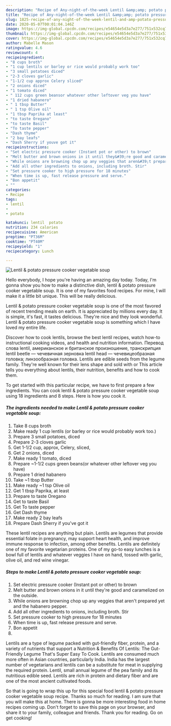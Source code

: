 ```yaml
---
description: "Recipe of Any-night-of-the-week Lentil &amp;amp; potato pressure cooker vegetable soup"
title: "Recipe of Any-night-of-the-week Lentil &amp;amp; potato pressure cooker vegetable soup"
slug: 1825-recipe-of-any-night-of-the-week-lentil-and-amp-potato-pressure-cooker-vegetable-soup
date: 2020-05-07T00:01:04.146Z
image: https://img-global.cpcdn.com/recipes/e54654e5d3a7e277/751x532cq70/lentil-potato-pressure-cooker-vegetable-soup-recipe-main-photo.jpg
thumbnail: https://img-global.cpcdn.com/recipes/e54654e5d3a7e277/751x532cq70/lentil-potato-pressure-cooker-vegetable-soup-recipe-main-photo.jpg
cover: https://img-global.cpcdn.com/recipes/e54654e5d3a7e277/751x532cq70/lentil-potato-pressure-cooker-vegetable-soup-recipe-main-photo.jpg
author: Mabelle Mason
ratingvalue: 4.6
reviewcount: 4
recipeingredient:
- "8 cups broth"
- "1 cup lentils or barley or rice would probably work too"
- "3 small potatoes diced"
- "2-3 cloves garlic"
- "1-1/2 cup approx Celery sliced"
- "2 onions diced"
- "1 tomato diced"
- " 112 cups green beansor whatever other leftover veg you have"
- "1 dried habanero"
- " 1 tbsp Butter"
- " 1 tsp Olive oil"
- "1 tbsp Paprika at least"
- "to taste Oregano"
- "to taste Basil"
- "To taste pepper"
- "Dash thyme"
- "2 bay leafs"
- "Dash Sherry if youve got it"
recipeinstructions:
- "Set electric pressure cooker (Instant pot or other) to brown"
- "Melt butter and brown onions in it until they&#39;re good and caramelized on the outside."
- "While onions are browning chop up any veggies that aren&#39;t prepared yet and the habanero pepper."
- "Add all other ingredients to onions, including broth. Stir"
- "Set pressure cooker to high pressure for 18 minutes"
- "When time is up, fast release pressure and serve."
- "Bon appetit"
- ""
categories:
- Recipe
tags:
- lentil
- 
- potato

katakunci: lentil  potato 
nutrition: 234 calories
recipecuisine: American
preptime: "PT36M"
cooktime: "PT40M"
recipeyield: "1"
recipecategory: Lunch

---
```



![Lentil &amp; potato pressure cooker vegetable soup](https://img-global.cpcdn.com/recipes/e54654e5d3a7e277/751x532cq70/lentil-potato-pressure-cooker-vegetable-soup-recipe-main-photo.jpg)

Hello everybody, I hope you're having an amazing day today. Today, I'm gonna show you how to make a distinctive dish, lentil &amp; potato pressure cooker vegetable soup. It is one of my favorites food recipes. For mine, I will make it a little bit unique. This will be really delicious.

Lentil &amp; potato pressure cooker vegetable soup is one of the most favored of recent trending meals on earth. It is appreciated by millions every day. It is simple, it's fast, it tastes delicious. They're nice and they look wonderful. Lentil &amp; potato pressure cooker vegetable soup is something which I have loved my entire life.

Discover how to cook lentils, browse the best lentil recipes, watch how-to instructional cooking videos, and health and nutrition information. Перевод слова lentil, американское и британское произношение, транскрипция lentil beetle — чечевичная зерновка lentil head — чечевицеобразная головка; линзообразная головка. Lentils are edible seeds from the legume family. They&#39;re well known for their lens shape and sold with or This article tells you everything about lentils, their nutrition, benefits and how to cook them.


To get started with this particular recipe, we have to first prepare a few ingredients. You can cook lentil &amp; potato pressure cooker vegetable soup using 18 ingredients and 8 steps. Here is how you cook it.

<!--inarticleads1-->

##### The ingredients needed to make Lentil &amp; potato pressure cooker vegetable soup:

1. Take 8 cups broth
1. Make ready 1 cup lentils (or barley or rice would probably work too.)
1. Prepare 3 small potatoes, diced
1. Prepare 2-3 cloves garlic
1. Get 1-1/2 cup, approx, Celery, sliced,
1. Get 2 onions, diced
1. Make ready 1 tomato, diced
1. Prepare  ~1-1/2 cups green beans(or whatever other leftover veg you have)
1. Prepare 1 dried habanero
1. Take  ~1 tbsp Butter
1. Make ready  ~1 tsp Olive oil
1. Get 1 tbsp Paprika, at least
1. Prepare to taste Oregano
1. Get to taste Basil
1. Get To taste pepper
1. Get Dash thyme
1. Make ready 2 bay leafs
1. Prepare Dash Sherry if you&#39;ve got it


These lentil recipes are anything but plain. Lentils are legumes that provide essential folate in pregnancy, may support heart health, and improve immune response to infection, among other benefits. Lentils are definitely one of my favorite vegetarian proteins. One of my go-to easy lunches is a bowl full of lentils and whatever veggies I have on hand, tossed with garlic, olive oil, and red wine vinegar. 

<!--inarticleads2-->

##### Steps to make Lentil &amp; potato pressure cooker vegetable soup:

1. Set electric pressure cooker (Instant pot or other) to brown
1. Melt butter and brown onions in it until they&#39;re good and caramelized on the outside.
1. While onions are browning chop up any veggies that aren&#39;t prepared yet and the habanero pepper.
1. Add all other ingredients to onions, including broth. Stir
1. Set pressure cooker to high pressure for 18 minutes
1. When time is up, fast release pressure and serve.
1. Bon appetit
1. 


Lentils are a type of legume packed with gut-friendly fiber, protein, and a variety of nutrients that support a Nutrition &amp; Benefits Of Lentils: The Gut-Friendly Legume That&#39;s Super Easy To Cook. Lentils are consumed much more often in Asian countries, particularly India. India has the largest number of vegetarians and lentils can be a substitute for meat in supplying the required protein. Lentil, small annual legume of the pea family and its nutritious edible seed. Lentils are rich in protein and dietary fiber and are one of the most ancient cultivated foods. 

So that is going to wrap this up for this special food lentil &amp; potato pressure cooker vegetable soup recipe. Thanks so much for reading. I am sure that you will make this at home. There is gonna be more interesting food in home recipes coming up. Don't forget to save this page on your browser, and share it to your family, colleague and friends. Thank you for reading. Go on get cooking!
